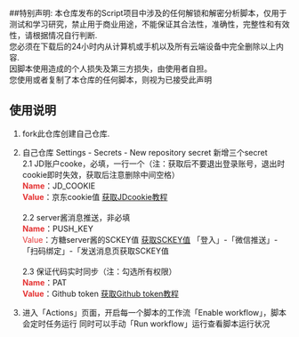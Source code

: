 ##特别声明:
本仓库发布的Script项目中涉及的任何解锁和解密分析脚本，仅用于测试和学习研究，禁止用于商业用途，不能保证其合法性，准确性，完整性和有效性，请根据情况自行判断.
<br>您必须在下载后的24小时内从计算机或手机以及所有云端设备中完全删除以上内容.
<br>因脚本使用造成的个人损失及第三方损失，由使用者自担。
<br>您使用或者复制了本仓库的任何脚本，则视为已接受此声明

## 使用说明
1. fork此仓库创建自己仓库.
2. 自己仓库 Settings - Secrets - New repository secret 新增三个secret <br> 
   2.1 JD账户cooke，必填，一行一个（注：获取后不要退出登录账号，退出时cookie即时失效，获取后注意删除中间空格）<br> 
   <strong><span style="color:#E53333;">Name</span></strong>：JD_COOKIE    <br>           <strong><span style="color:#E53333;">Value</span></strong>：京东cookie值 [获取JDcookie教程](https://www.bilibili.com/read/cv7597205/)<br> 
    <br> 
   2.2 server酱消息推送，非必填
   <strong><span style="color:#E53333;">
   <br>Name</span></strong>：PUSH_KEY                
   <span style="color:#E53333;">Value</span></strong>：方糖server酱的SCKEY值   [获取SCKEY值](http://sc.ftqq.com/3.version)  「登入」-「微信推送」-「扫码绑定」-「发送消息页获取SCKEY值
   <br>    <br> 
   2.3 保证代码实时同步（注：勾选所有权限）
   <br> <strong><span style="color:#E53333;">
   Name</span></strong>：PAT     <br>   <strong><span style="color:#E53333;">Value</span></strong>：Github token [获取Github token教程](https://blog.csdn.net/eddie_8023/article/details/106388935)<br> 
   
3. 进入「Actions」页面，开启每一个脚本的工作流「Enable workflow」，脚本会定时任务运行  同时可以手动「Run workflow」运行查看脚本运行状况


 
